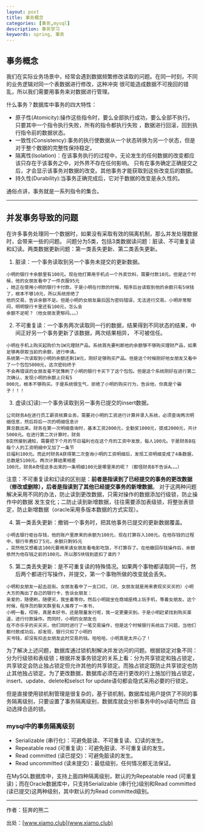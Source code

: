 ```yaml
---
layout: post
title: 事务概念
categories: [事务,mysql]
description: 事务学习
keywords: spring, 事务 
---
```

## 事务概念
我们在实际业务场景中，经常会遇到数据频繁修改读取的问题。在同一时刻，不同的业务逻辑对同一个表数据进行修改，这种冲突
很可能造成数据不可挽回的错乱，所以我们需要用事务来对数据进行管理。


什么事务？数据库中事务的四大特性：

 - 原子性(Atomicity):操作这些指令时，要么全部执行成功，要么全部不执行。只要其中一个指令执行失败，所有的指令都执行失败                    ，数据进行回滚，回到执行指令前的数据状态。
 - 一致性(Consistency):事务的执行使数据从一个状态转换为另一个状态，但是对于整个数据的完整性保持稳定。
 - 隔离性(Isolation)：在该事务执行的过程中，无论发生的任何数据的改变都应该只存在于该事务之中，对外界不存在任何影响。                   只有在事务确定正确提交之后，才会显示该事务对数据的改变。其他事务才能获取到这些改变后的数据。
 - 持久性(Durability):当事务正确完成后，它对于数据的改变是永久性的。

通俗点讲，事务就是一系列指令的集合。


----------


## 并发事务导致的问题

在许多事务处理同一个数据时，如果没有采取有效的隔离机制，那么并发处理数据时，会带来一些的问题。
问题分为5类，包括3类数据读问题：脏读、不可重复读和幻读。两类数据更新问题：第一类丢失更新、第二类丢失更新。

 1. 脏读：一个事务读取到另一个事务未提交的更新数据。
  
``` 
小明的银行卡余额里有100元。现在他打算用手机点一个外卖饮料，需要付款10元。但是这个时候，他的女朋友看中了一件衣服95元  
，她正在使用小明的银行卡付款。于是小明在付款的时候，程序后台读取到他的余额只有5块钱了，根本不够10元，所以系统拒绝了
他的交易，告诉余额不足。但是小明的女朋友最后因为密码错误，无法进行交易。小明非常郁闷，明明银行卡里还有100元，怎么会 
余额不足呢？（他女朋友更郁闷。。。）
```
 2. 不可重复读：一个事务两次读取同一行的数据，结果得到不同状态的结果，中间正好另一个事务更新了该数据，两次结果相异，
    不可被信任。
``` stylus
小明在手机上购买起购价为1W元理财产品。系统首先要判断他的余额够不够购买理财产品，如果足够再获取当前的余额，进行申请。
系统第一次读取到小明的余额还剩1W元，刚好足够购买产品。但是这个时候刚好他女朋友又看中了一个包包5000元，这次密码终于
不会再错误的女朋友毫不犹豫刷了小明的银行卡买下了这个包包。但是这个系统刚好在进行第二次确认，发现小明的余额上只有5
000元，根本不够购买。于是系统很生气，拒绝了小明的购买行为，告诉他，你真是个骗子！！！
```
 3. 虚读(幻读):一个事务读取到另一事务已提交的insert数据。
 

``` stylus
公司财务A在进行员工薪资核算业务，需要对小明的工资进行计算并录入系统，必须查询两次明细信息，然后将后一次的明细信息计
算总数出来。财务在第一次明细查询时，基本工资2000元，全勤奖1000元，提成2000元，共计5000元。在进行第二次计算时，财务
B突然接到通知，需要把下个月的节日福利也在这个月的工资中发放，每人100元。于是财务B在每个人的工资明细中又加了一条节
日福利100元。而此时财务A获得第二次查询小明的工资明细后，发现工资明细变成了4条数据，总数是5100元。两次计算结果相差
100元，财务A奇怪这多出来的一条明细100元是哪里来的呢？（都怪财务B不告诉A。。。）
```

注意：不可重复读和幻读的区别是：**前者是指读到了已经提交的事务的更改数据（修改或删除），后者是指读到了其他已经提交事务的新增数据**。
对于这两种问题解决采用不同的办法，防止读到更改数据，只需对操作的数据添加行级锁，防止操作中的数据
发生变化；二防止读到新增数据，往往需要添加表级锁，将整张表锁定，防止新增数据（oracle采用多版本数据的方式实现）。
    
    
 4. 第一类丢失更新：撤销一个事务时，把其他事务已提交的更新数据覆盖。


``` stylus
小明去银行柜台存钱，他的账户里原来的余额为100元，现在打算存入100元。在他存钱的过程中，银行年费扣了5元，余额只剩95元
。突然他又想着这100元要用来请女朋友看电影吃饭，不打算存了。在他撤回存钱操作后，余额依然为他存钱之前的100元。所以那5块钱到底扣了谁的？
```


 5. 第二类丢失更新：是不可重复读的特殊情况。如果两个事物都读取同一行，然后两个都进行写操作，并提交，第一个事物所做的改变就会丢失。
 

``` 
小明和女朋友一起去逛街。女朋友看中了一支口红，（对，女朋友就是用来表现买买买的）小明大方的掏出了自己的银行卡，告诉女朋友：
亲爱的，随便刷，随便买，我坐着等你。然后小明就坐在商城座椅上玩手机，等着女朋友。这个时候，程序员的聊天群里有人推荐了一本书，
小明一看，哎呀，真是本好书，还是限量发行呢，我一定更要买到。于是小明赶紧找到购买渠道，进行付款操作。而同时，小明的女朋友也
在不亦乐乎的买买买，他们同时进行了一笔交易操作，但是这个时候银行系统出了问题，当他们都付款成功后，却发现，银行只扣了小明的
买书钱，却没有扣去女朋友此时交易的钱。哈哈哈，小明真是太开心了！
```

为了解决上述问题，数据库通过锁机制解决并发访问的问题。根据锁定对象不同：分为行级锁和表级锁；根据并发事务锁定的关系上看：分为共享锁定和独占锁定，
共享锁定会防止独占锁定但允许其他的共享锁定。而独占锁定既防止共享锁定也防止其他独占锁定。为了更改数据，数据库必须在进行更改的行上施加行独占锁定，
insert、update、delete和selsct for update语句都会隐式采用必要的行锁定。

但是直接使用锁机制管理是很复杂的，基于锁机制，数据库给用户提供了不同的事务隔离级别，只要设置了事务隔离级别，数据库就会分析事务中的sql语句然后
自动选择合适的锁。
 
### mysql中的事务隔离级别
    

 - Serializable (串行化)：可避免脏读、不可重复读、幻读的发生。
 - Repeatable read (可重复读)：可避免脏读、不可重复读的发生。
 - Read committed (读已提交)：可避免脏读的发生。
 - Read uncommitted (读未提交)：最低级别，任何情况都无法保证。
 
在MySQL数据库中，支持上面四种隔离级别，默认的为Repeatable read (可重复读)；而在Oracle数据库中，只支持Serializable (串行化)级别和Read committed (读已提交)这两种级别，其中默认的为Read committed级别。

----------

作者：狂奔的熊二   

出处：[www.xiamo.club](www.xiamo.club)
